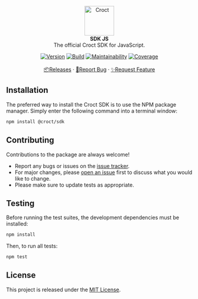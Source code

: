 <p align="center">
    <a href="https://croct.com">
        <img src="https://cdn.croct.io/brand/logo/repo-icon-green.svg" alt="Croct" height="80" />
    </a>
    <br />
    <strong>SDK JS</strong>
    <br />
    The official Croct SDK for JavaScript.
</p>
<p align="center">
    <a href="https://www.npmjs.com/package/@croct/sdk"><img alt="Version" src="https://img.shields.io/npm/v/@croct/sdk"/></a>
    <a href="https://github.com/croct-tech/sdk-js/actions?query=workflow%3AValidations"><img alt="Build" src="https://github.com/croct-tech/sdk-js/workflows/Validations/badge.svg"/></a>
    <a href="https://codeclimate.com/repos/5e7251b3172af05fe9000e27/maintainability"><img alt="Maintainability" src="https://api.codeclimate.com/v1/badges/c44df78a3ed891af11bb/maintainability"/></a>
    <a href="https://codeclimate.com/repos/5e7251b3172af05fe9000e27/test_coverage"><img alt="Coverage" src="https://api.codeclimate.com/v1/badges/c44df78a3ed891af11bb/test_coverage"/></a>
    <br />
    <br />
    <a href="https://github.com/croct-tech/sdk-js/releases">📦Releases</a>
    ·
    <a href="https://github.com/croct-tech/sdk-js/issues/new?labels=bug&template=bug-report.md">🐞Report Bug</a>
    ·
    <a href="https://github.com/croct-tech/sdk-js/issues/new?labels=enhancement&template=feature-request.md">✨Request Feature</a>
</p>

## Installation

The preferred way to install the Croct SDK is to use the NPM package manager. Simply enter the following command into a terminal window:

```sh
npm install @croct/sdk
```

## Contributing
Contributions to the package are always welcome! 

- Report any bugs or issues on the [issue tracker](https://github.com/croct-tech/sdk-js/issues).
- For major changes, please [open an issue](https://github.com/croct-tech/sdk-js/issues) first to discuss what you would like to change.
- Please make sure to update tests as appropriate.

## Testing

Before running the test suites, the development dependencies must be installed:

```sh
npm install
```

Then, to run all tests:

```sh
npm test
```

## License

This project is released under the [MIT License](LICENSE).
